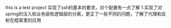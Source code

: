 this is a test project
实现了ssh的基本的要求，对个配置有一点了解
1.实现了对spring的注入和业务层和逻辑层的分离，更正了一些不同的问题，了解了代理和反射在框架里的应用
